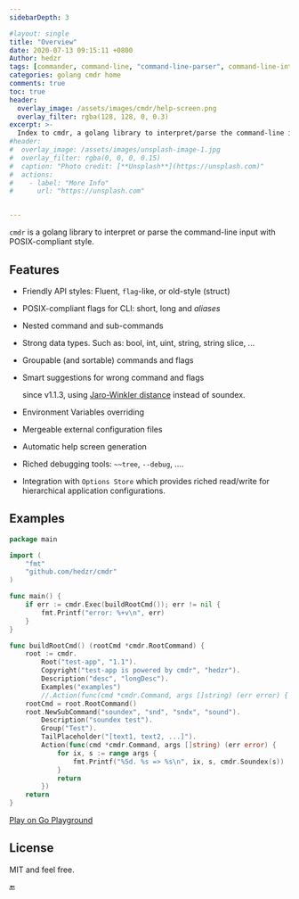 ```yaml
---
sidebarDepth: 3

#layout: single
title: "Overview"
date: 2020-07-13 09:15:11 +0800
Author: hedzr
tags: [commander, command-line, "command-line-parser", command-line-interface,  getops, posix, posix-compatible, hierarchical-configuration, hierarchy, cli, golang]
categories: golang cmdr home
comments: true
toc: true
header:
  overlay_image: /assets/images/cmdr/help-screen.png
  overlay_filter: rgba(128, 128, 0, 0.3)
excerpt: >-
  Index to cmdr, a golang library to interpret/parse the command-line input with POSIX-compliant mode ...
#header:
#  overlay_image: /assets/images/unsplash-image-1.jpg
#  overlay_filter: rgba(0, 0, 0, 0.15)
#  caption: "Photo credit: [**Unsplash**](https://unsplash.com)"
#  actions:
#    - label: "More Info"
#      url: "https://unsplash.com"


---
```






`cmdr` is a golang library to interpret or parse the command-line input with POSIX-compliant style.


## Features

- Friendly API styles: Fluent, `flag`-like, or old-style (struct)

- POSIX-compliant flags for CLI: short, long and *aliases*

- Nested command and sub-commands

- Strong data types. Such as: bool, int, uint, string, string slice, ...

- Groupable (and sortable) commands and flags

- Smart suggestions for wrong command and flags

  since v1.1.3, using [Jaro-Winkler distance](https://en.wikipedia.org/wiki/Jaro%E2%80%93Winkler_distance) instead of soundex.

- Environment Variables overriding

- Mergeable external configuration files

- Automatic help screen generation

- Riched debugging tools: `~~tree`, `--debug`, ....

- Integration with `Options Store` which provides riched read/write for hierarchical application configurations.



## Examples

```go
package main

import (
	"fmt"
	"github.com/hedzr/cmdr"
)

func main() {
	if err := cmdr.Exec(buildRootCmd()); err != nil {
		fmt.Printf("error: %+v\n", err)
	}
}

func buildRootCmd() (rootCmd *cmdr.RootCommand) {
	root := cmdr.
		Root("test-app", "1.1").
		Copyright("test-app is powered by cmdr", "hedzr").
		Description("desc", "longDesc").
		Examples("examples")
		//.Action(func(cmd *cmdr.Command, args []string) (err error) { return; )
	rootCmd = root.RootCommand()
	root.NewSubCommand("soundex", "snd", "sndx", "sound").
		Description("soundex test").
		Group("Test").
		TailPlaceholder("[text1, text2, ...]").
		Action(func(cmd *cmdr.Command, args []string) (err error) {
			for ix, s := range args {
				fmt.Printf("%5d. %s => %s\n", ix, s, cmdr.Soundex(s))
			}
			return
		})
	return
}
```

[Play on Go Playground](https://play.golang.org/p/1yDj-dCJ0bB)



## License

MIT and feel free.



🔚
